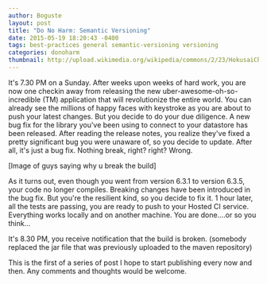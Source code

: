 ```yaml
---
author: Boguste
layout: post
title: "Do No Harm: Semantic Versioning"
date: 2015-05-19 18:20:43 -0400
tags: best-practices general semantic-versioning versioning
categories: donoharm
thumbnail: http://upload.wikimedia.org/wikipedia/commons/2/23/HokusaiChushingura.jpg
---
```


It's 7.30 PM on a Sunday. After weeks upon weeks of hard work, you are now one checkin away from releasing the new uber-awesome-oh-so-incredible (TM) application that will revolutionize the entire world. You can already see the millions of happy faces with keystroke as you are about to push your latest changes. But you decide to do your due diligence. A new bug fix for the library you've been using to connect to your datastore has been released. After reading the release notes, you realize they've fixed a pretty significant bug you were unaware of, so you decide to update. After all, it's just a bug fix. Nothing break, right? right? Wrong.

[Image of guys saying why u break the build]

As it turns out, even though you went from version 6.3.1 to version 6.3.5, your code no longer compiles. Breaking changes have been introduced in the bug fix. But you're the resilient kind, so you decide to fix it. 1 hour later, all the tests are passing, you are ready to push to your Hosted CI service. Everything works locally and on another machine. You are done....or so you think...

It's 8.30 PM, you receive notification that the build is broken. (somebody replaced the jar file that was previously uploaded to the maven repository) 


This is the first of a series of post I hope to start publishing every now and then. Any comments and thoughts would be welcome.

